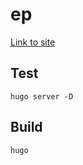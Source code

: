 # ep

[Link to site](https://ericpettengill.github.io/ep/)

## Test

```shell
hugo server -D
```

## Build

```shell
hugo
```
